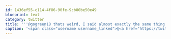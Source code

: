 ```yaml
---
id: 1436ef55-c114-4f86-90fe-9cb80be50e49
blueprint: text
category: twitter
title: '''@gogreen18 thats weird, I said almost exactly the same thing the other day: "Oh it wasn''t lost. I knew EXACTLY where it went"'
caption: '<span class="username username_linked">@<a href="https://twitter.com/gogreen18" title="Laci Green">gogreen18</a></span> thats weird, I said almost exactly the same thing the other day: "Oh it wasn''t lost. I knew EXACTLY where it went"'
---
```

